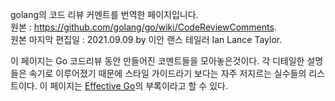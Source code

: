 golang의 코드 리뷰 커멘트를 번역한 페이지입니다.  
 원본 : https://github.com/golang/go/wiki/CodeReviewComments.  
 원본 마지막 편집일 : 2021.09.09 by 이안 랜스 테일러 Ian Lance Taylor.

이 페이지는 Go 코드리뷰 동안 만들어진 코멘트들을 모아놓은것이다. 각 디테일한 설명들은 속기로 이루어졌기 때문에 스타일 가이드라기 보다는 자주 저지르는 실수들의 리스트이다.
이 페이지는 [Effective Go](https://go.dev/doc/effective_go)의 부록이라고 할 수 있다.
